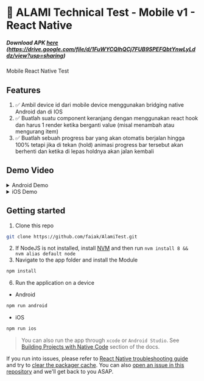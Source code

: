 # 🚀 ALAMI Technical Test - Mobile v1 - React Native

##### Download APK [here] (https://drive.google.com/file/d/1FuWYCQlhQCj7FUB9SPEFQbtYnwLyLddz/view?usp=sharing)

Mobile React Native Test

## Features

1. :white_check_mark: Ambil device id dari mobile device menggunakan bridging native Android dan di IOS
2. :white_check_mark: Buatlah suatu component keranjang dengan menggunakan react hook dan harus 1 render
ketika berganti value (misal menambah atau mengurang item)
3. :white_check_mark: Buatlah sebuah progress bar yang akan otomatis berjalan hingga 100% tetapi jika di tekan
(hold) animasi progress bar tersebut akan berhenti dan ketika di lepas holdnya akan jalan
kembali


## Demo Video 


<details>
  <summary>Android Demo</summary>
  
  https://user-images.githubusercontent.com/42857064/172669643-c38ec6af-f67b-4d31-a388-e84e8bf0f73e.mp4
  
</details>

<details>
  <summary>iOS Demo</summary>
 
  https://user-images.githubusercontent.com/42857064/172669713-6c0d8e32-2b58-4f5e-bdf6-35c219ee15e6.mp4
</details>


## Getting started

1. Clone this repo

```bash
git clone https://github.com/faiak/AlamiTest.git
```

2. If NodeJS is not installed, install [NVM](https://github.com/creationix/nvm) and then run `nvm install 8 && nvm alias default node`
3.  Navigate to the app folder and install the Module

```bash
npm install
```

6. Run the application on a device

* Android

```bash
npm run android
```

* iOS

```bash
npm run ios
```

> You can also run the app through `xcode` or `Android Studio`. See [Building Projects with Native Code]((https://facebook.github.io/react-native/docs/getting-started.html)) section of the docs.

If you run into issues, please refer to [React Native troubleshooting guide](https://facebook.github.io/react-native/docs/troubleshooting.html#content) and try to [clear the packager cache](https://gist.github.com/EQuimper/a14c19461b7018dabca2dd6c3f123671). You can also [open an issue in this repository](https://github.com/addisonglobal/native-technical-test/issues/new) and we'll get back to you ASAP.


[//]: #
[here]: https://drive.google.com/file/d/1FuWYCQlhQCj7FUB9SPEFQbtYnwLyLddz/view?usp=sharing
